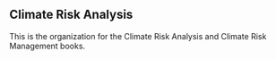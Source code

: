 ## Climate Risk Analysis

This is the organization for the Climate Risk Analysis and Climate Risk Management books.
